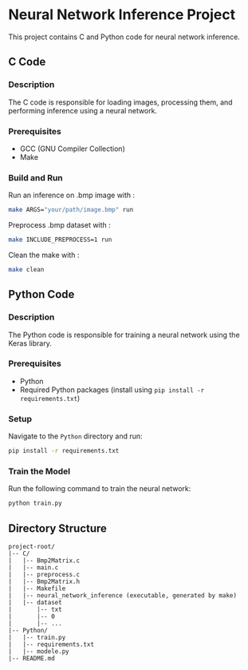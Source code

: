 # Neural Network Inference Project

This project contains C and Python code for neural network inference.

## C Code

### Description

The C code is responsible for loading images, processing them, and performing inference using a neural network.

### Prerequisites

- GCC (GNU Compiler Collection)
- Make

### Build and Run

Run an inference on .bmp image with : 

```bash
make ARGS="your/path/image.bmp" run
```

Preprocess .bmp dataset with : 
```bash
make INCLUDE_PREPROCESS=1 run
```

Clean the make with : 
```bash
make clean
```

## Python Code

### Description

The Python code is responsible for training a neural network using the Keras library.

### Prerequisites

- Python
- Required Python packages (install using `pip install -r requirements.txt`)

### Setup

Navigate to the `Python` directory and run:

```bash
pip install -r requirements.txt
```

### Train the Model

Run the following command to train the neural network:

```bash
python train.py
```

## Directory Structure

```
project-root/
|-- C/
|   |-- Bmp2Matrix.c
|   |-- main.c
|   |-- preprocess.c
|   |-- Bmp2Matrix.h
|   |-- Makefile
|   |-- neural_network_inference (executable, generated by make)
|   |-- dataset
|       |-- txt
|       |-- 0
|       |-- ...
|-- Python/
|   |-- train.py
|   |-- requirements.txt
|   |-- modele.py
|-- README.md
```